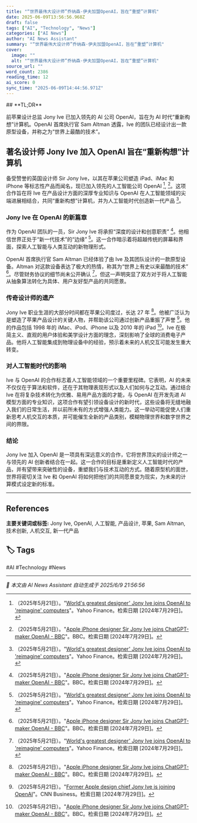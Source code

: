 ```yaml
---
title: "“世界最伟大设计师”乔纳森·伊夫加盟OpenAI，旨在“重塑”计算机"
date: 2025-06-09T13:56:56.968Z
draft: false
tags: ["AI", "Technology", "News"]
categories: ["AI News"]
author: "AI News Assistant"
summary: "“世界最伟大设计师”乔纳森·伊夫加盟OpenAI，旨在“重塑”计算机"
cover:
  image: ""
  alt: "“世界最伟大设计师”乔纳森·伊夫加盟OpenAI，旨在“重塑”计算机"
source_url: ""
word_count: 2386
reading_time: 12
ai_score: 0
sync_time: "2025-06-09T14:44:56.971Z"
---
```


<article>
## **TL;DR**

前苹果设计总监 Jony Ive 已加入领先的 AI 公司 OpenAI，旨在为 AI 时代“重新构想”计算机。OpenAI 首席执行官 Sam Altman 透露，Ive 的团队已经设计出一款原型设备，并称之为“世界上最酷的技术”。

## 著名设计师 Jony Ive 加入 OpenAI 旨在“重新构想”计算机

备受赞誉的英国设计师 Sir Jony Ive，以其在苹果公司塑造 iPad、iMac 和 iPhone 等标志性产品而闻名，现已加入领先的人工智能公司 OpenAI [^1], [^2]。这项合作旨在将 Ive 在产品设计方面的深厚专业知识与 OpenAI 在人工智能领域的尖端进展相结合，共同“重新构想”计算机，并为人工智能时代创造新一代产品 [^1]。

### Jony Ive 在 OpenAI 的新篇章

作为 OpenAI 团队的一员，Sir Jony Ive 将承担“深度的设计和创意职责” [^2]。他相信世界正处于“新一代技术”的“边缘” [^1]。这一合作暗示着将超越传统的屏幕和界面，探索人工智能与人类互动的新物理形式。

OpenAI 首席执行官 Sam Altman 已经体验了由 Ive 及其团队设计的一款原型设备。Altman 对这款设备表达了极大的热情，称其为“世界上有史以来最酷的技术” [^2]。尽管财务协议的细节尚未公开确认 [^1]，但这一声明突显了双方对于将人工智能从抽象算法转化为具体、用户友好型产品的共同愿景。

### 传奇设计师的遗产

Jony Ive 职业生涯的大部分时间都在苹果公司度过，长达 27 年 [^2]。他被广泛认为是塑造了苹果产品设计的关键人物，并帮助该公司通过创新产品重振了声誉 [^3]。他的作品包括 1998 年的 iMac、iPod、iPhone 以及 2010 年的 iPad [^2]。Ive 在极简主义、直观的用户体验和美学设计方面的理念，深刻影响了全球的消费电子产品。他将人工智能集成到物理设备中的经验，预示着未来的人机交互可能发生重大转变。

### 对人工智能时代的影响

Ive 与 OpenAI 的合作标志着人工智能领域的一个重要里程碑。它表明，AI 的未来不仅仅在于算法和软件，还在于其物理表现形式以及人们如何与之互动。通过结合 Ive 在将复杂技术转化为优雅、易用产品方面的才能，与 OpenAI 在开发先进 AI 模型方面的专业知识，这项合作有望引领设备设计的新时代，这些设备将无缝地融入我们的日常生活，并以前所未有的方式增强人类能力。这一举动可能促使人们重新思考人机交互的本质，并可能催生全新的产品类别，模糊物理世界和数字世界之间的界限。

### 结论

Jony Ive 加入 OpenAI 是一项具有深远意义的合作，它将世界顶尖的设计师之一与领先的 AI 创新者结合在一起。这一合作的目标是重新定义人工智能时代的产品，并有望带来突破性的设备，重塑我们与技术互动的方式。随着原型机的面世，世界将密切关注 Ive 和 OpenAI 将如何把他们的共同愿景变为现实，为未来的计算模式设定新的标准。

---

## References

[^1]: （2025年5月21日）。"[World's greatest designer' Jony Ive joins OpenAI to 'reimagine' computers](https://ca.finance.yahoo.com/news/famous-apple-designer-sir-jony-214415932.html)"。Yahoo Finance。检索日期 [2024年7月29日]。
[^2]: （2025年5月21日）。"[Apple iPhone designer Sir Jony Ive joins ChatGPT-maker OpenAI - BBC](https://www.bbc.com/news/articles/c5y66yemjdmo)"。BBC。检索日期 [2024年7月29日]。
[^3]: （2025年5月21日）。"[Former Apple design chief Jony Ive is joining OpenAI](https://www.cnn.com/2025/05/21/tech/jony-ive-apple-design-chief-openai)"。CNN Business。检索日期 [2024年7月29日]。
[^4]: （2025年5月21日）。"[iPhone designer Jony Ive joining OpenAI as part of $6.5 billion deal](https://www.cbsnews.com/news/jony-ive-iphone-designer-apple-openai/)"。CBS News。检索日期 [2024年7月29日]。
[^5]: （2025年5月21日）。"[OpenAI recruits legendary iPhone designer Jony Ive to work on AI ...](https://apnews.com/article/jony-ive-openai-chatgpt-52c72786e54f0ead8b04d037c30d6754)"。AP News。检索日期 [2024年7月29日]。
</article>

**主要关键词或标签:** Jony Ive, OpenAI, 人工智能, 产品设计, 苹果, Sam Altman, 技术创新, 人机交互, 新一代产品

## 🏷️ Tags

#AI #Technology #News

---

*📰 本文由 AI News Assistant 自动生成于 2025/6/9 21:56:56*
